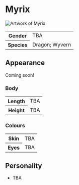 # Myrix
![Artwork of Myrix](https://i.imgur.com/pPcBy5c.jpg)

<table>
  <tr>
    <th>Gender</th>
    <td>TBA</td>
  </tr>
  <tr>
    <th>Species</th>
    <td>Dragon; Wyvern</td>
  </tr>
</table>

## Appearance
Coming soon!

### Body
<table>
  <tr>
    <th>Length</th>
    <td>TBA</td>
  </tr>
  <tr>
    <th>Height</th>
    <td>TBA</td>
  </tr>
</table>

### Colours
<table>
  <tr>
    <th>Skin</th>
    <td>TBA</td>
  </tr>
  <tr>
    <th>Eyes</th>
    <td>TBA</td>
  </tr>
</table>

## Personality
*  TBA
